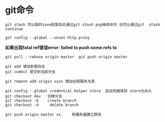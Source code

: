 # git命令
```
git stash 可以临时save到暂存区通过git stash pop继续命令 也可以通过git  stash  continue
```
```
git config --global --unset http.proxy
```

**如果出现fatal ref错误error: failed to push some refs to**
```
git pull --rebase origin master  git push origin master

```
```
git add 增加到暂存区
git commit 提交到当前分支

git remote add origin xxxx 增加远程服务与其

git config --global credential.helper store  启动凭据保持 store为永久
git checkout dev   切换分支
git checkout -b    create branch
git checkout -d     delete branch

git push origin master xx     和服务器建立联系



```